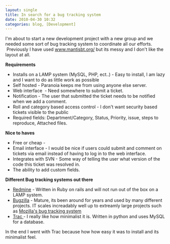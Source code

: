 ```yaml
---
layout: single
title: In search for a bug tracking system 
date: 2010-04-30 10:32
categories: blog, [Development]
---
```

I'm about to start a new development project with a new group and we needed some sort of bug tracking system to coordinate all our efforts.  Previously I have used <a href="http://www.mantisbt.org/">www.mantisbt.org/</a> but its messy and I don't like the layout at all.

<strong>Requirements</strong>
<ul>
	<li>Installs on a LAMP system (MySQL, PHP, ect..) - Easy to install, I am lazy and I want to do as little work as possible</li>
	<li>Self hosted - Paranoia keeps me from using anyone else server.</li>
	<li>Web interface  - Need somewhere to submit a ticket.</li>
	<li>Notification - The user that submitted the ticket needs to be notified when we add a comment.</li>
	<li>Roll and category based access control - I don't want security based tickets visible to the public</li>
	<li>Required fields: Department/Category, Status, Priority, issue, steps to reproduce, Attached files.</li>
</ul>
<strong>Nice to haves </strong>
<ul>
	<li>Free or cheap -</li>
	<li>Email interface - I would be nice if users could submit and comment on tickets via email instead of having to log in to the web interface.</li>
	<li>Integrates with SVN - Some way of telling the user what version of the code this ticket was resolved in.</li>
	<li>The ability to add custom fields.</li>
</ul>
<strong>Different Bug tracking systems out there </strong>
<ul>
	<li><a href="http://www.redmine.org/">Redmine</a> - Written in Ruby on rails and will not run out of the box on a LAMP system.</li>
	<li><a href="http://www.bugzilla.org/">Bugzilla</a> - Mature, its been around for years and used by many different projects. IT scales increadably well up to extreamly large projects such as <a href="https://bugzilla.mozilla.org/">Mozilla's bug tracking system</a></li>
	<li><a href="http://trac.edgewall.org/">Trac </a>- I really like how minimalist it is. Written in python and uses MySQL for a database.</li>
</ul>
In the end I went with Trac because how how easy it was to install and its minimalist feel.
